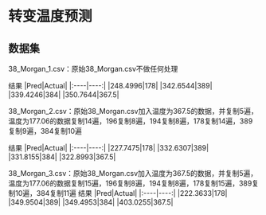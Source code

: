 # 转变温度预测

## 数据集
38_Morgan_1.csv：原始38_Morgan.csv不做任何处理

结果
|Pred|Actual|
|:----|----:|
|248.4996|178|
|342.6544|389|
|339.4246|384|
|350.7644|367.5|


38_Morgan_2.csv：原始38_Morgan.csv加入温度为367.5的数据，并复制5遍，温度为177.06的数据复制14遍，196复制8遍，194复制8遍，178复制14遍，389复制9遍，384复制10遍

结果
|Pred|Actual|
|:----|----:|
|227.7475|178|
|332.6307|389|
|331.8155|384|
|322.8993|367.5|



38_Morgan_3.csv：原始38_Morgan.csv加入温度为367.5的数据，并复制5遍，温度为177.06的数据复制15遍，196复制8遍，194复制8遍，178复制15遍，389复制10遍，384复制11遍
结果
|Pred|Actual|
|:----|----:|
|222.3633|178|
|349.9504|389|
|349.4953|384|
|403.0255|367.5|






